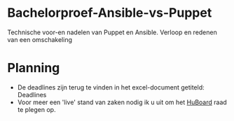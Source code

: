 # Bachelorproef-Ansible-vs-Puppet
Technische voor-en nadelen van Puppet en Ansible. Verloop en redenen van een omschakeling

# Planning

-	De deadlines zijn terug te vinden in het excel-document getiteld: Deadlines
-	Voor meer een 'live' stand van zaken nodig ik u uit om het [HuBoard](https://huboard.com/ThomasDetemmerman/Bachelorproef-Ansible-vs-Puppet#/) raad te plegen op.

